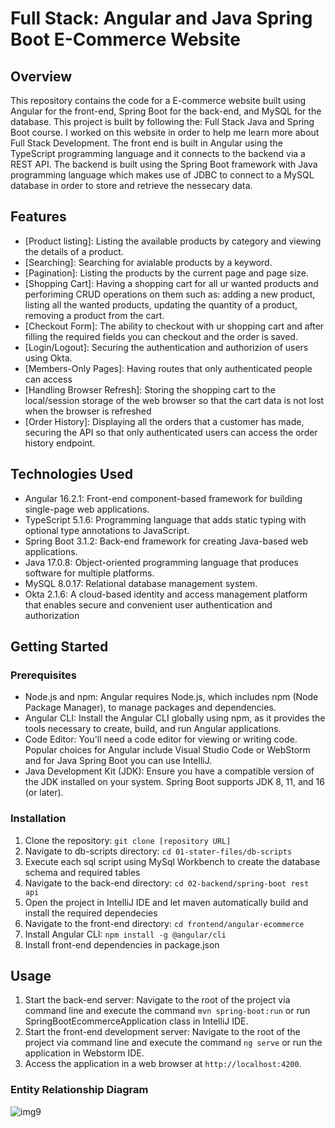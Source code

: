# Full Stack: Angular and Java Spring Boot E-Commerce Website

## Overview

This repository contains the code for a E-commerce website built using Angular for the front-end, Spring Boot for the back-end, and MySQL for the database. This project is built by following the: Full Stack Java and Spring Boot course. I worked on this website in order to help me learn more about Full Stack Development. The front end is built in Angular using the TypeScript programming language and it connects to the backend via a REST API. The backend is built using the Spring Boot framework with Java programming language which makes use of JDBC to connect to a MySQL database in order to store and retrieve the nessecary data.

## Features

- [Product listing]: Listing the available products by category and viewing the details of a product.
- [Searching]: Searching for avialable products by a keyword.
- [Pagination]: Listing the products by the current page and page size.
- [Shopping Cart]: Having a shopping cart for all ur wanted products and perforiming CRUD operations on them such as: adding a new product, listing all the wanted products, updating the quantity of a product, removing a product from the cart.
- [Checkout Form]: The ability to checkout with ur shopping cart and after filling the required fields you can checkout and the order is saved.
- [Login/Logout]: Securing the authentication and authorizion of users using Okta.
- [Members-Only Pages]: Having routes that only authenticated people can access
- [Handling Browser Refresh]: Storing the shopping cart to the local/session storage of the web browser so that the cart data is not lost when the browser is refreshed
- [Order History]: Displaying all the orders that a customer has made, securing the API so that only authenticated users can access the order history endpoint.

## Technologies Used

- Angular 16.2.1: Front-end component-based framework for building single-page web applications.
- TypeScript 5.1.6: Programming language that adds static typing with optional type annotations to JavaScript.
- Spring Boot 3.1.2: Back-end framework for creating Java-based web applications.
- Java 17.0.8: Object-oriented programming language that produces software for multiple platforms.
- MySQL 8.0.17: Relational database management system.
- Okta 2.1.6: A cloud-based identity and access management platform that enables secure and convenient user authentication and authorization

## Getting Started

### Prerequisites

- Node.js and npm: Angular requires Node.js, which includes npm (Node Package Manager), to manage packages and dependencies.
- Angular CLI: Install the Angular CLI globally using npm, as it provides the tools necessary to create, build, and run Angular applications.
- Code Editor: You'll need a code editor for viewing or writing code. Popular choices for Angular include Visual Studio Code or WebStorm and for Java Spring Boot you can use IntelliJ.
- Java Development Kit (JDK): Ensure you have a compatible version of the JDK installed on your system. Spring Boot supports JDK 8, 11, and 16 (or later).

### Installation

1. Clone the repository: `git clone [repository URL]`
2. Navigate to db-scripts directory: `cd 01-stater-files/db-scripts`
3. Execute each sql script using MySql Workbench to create the database schema and required tables
4. Navigate to the back-end directory: `cd 02-backend/spring-boot rest api`
5. Open the project in IntelliJ IDE and let maven automatically build and install the required dependecies
6. Navigate to the front-end directory: `cd frontend/angular-ecommerce`
7. Install Angular CLI: `npm install -g @angular/cli`
8. Install front-end dependencies in package.json

## Usage

1. Start the back-end server: Navigate to the root of the project via command line and execute the command `mvn spring-boot:run` or run SpringBootEcommerceApplication class in IntelliJ IDE.
2. Start the front-end development server: Navigate to the root of the project via command line and execute the command `ng serve` or run the application in Webstorm IDE.
3. Access the application in a web browser at `http://localhost:4200`.

### Entity Relationship Diagram

![img9](https://github.com/NesiCodes/Fullstack-Ecommerce-Web/assets/89842810/5c3fc1da-45ce-4ae2-a155-f654f91fca9a)
